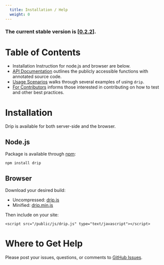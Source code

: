 ```yaml
---
  title: Installation / Help
  weight: 0
---
```


### The current stable version is [[0.2.2](https://github.com/logicalparadox/drip/tree/0.2.2)].

# Table of Contents
* Installation Instruction for node.js and browser are below.
* [API Documentation](/code/) outlines the publicly accessible functions with annotated source code.
* [Usage Scenarios](/pages/usage/) walks through several examples of using `drip`.
* [For Contributors](/pages/contributors/) informs those interested in contributing on how to test and other best practices.

# Installation

Drip is available for both server-side and the browser.

## Node.js

Package is available through [npm](http://npmjs.org):

    npm install drip

## Browser

Download your desired build:

* Uncompressed: [drip.js](https://raw.github.com/logicalparadox/drip/0.2.1/dist/drip.js)
* Minified: [drip.min.js](https://raw.github.com/logicalparadox/drip/0.2.1/dist/drip.min.js)

Then include on your site:

    <script src="/public/js/drip.js" type="text/javascript"></script>

# Where to Get Help

Please post your issues, questions, or comments to [GitHub Issues](https://github.com/logicalparadox/drip/issues).